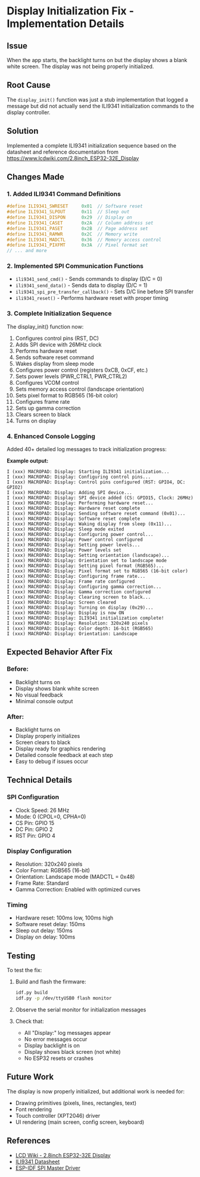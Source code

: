 # Display Initialization Fix - Implementation Details

## Issue
When the app starts, the backlight turns on but the display shows a blank white screen. The display was not being properly initialized.

## Root Cause
The `display_init()` function was just a stub implementation that logged a message but did not actually send the ILI9341 initialization commands to the display controller.

## Solution
Implemented a complete ILI9341 initialization sequence based on the datasheet and reference documentation from https://www.lcdwiki.com/2.8inch_ESP32-32E_Display

## Changes Made

### 1. Added ILI9341 Command Definitions
```c
#define ILI9341_SWRESET     0x01  // Software reset
#define ILI9341_SLPOUT      0x11  // Sleep out
#define ILI9341_DISPON      0x29  // Display on
#define ILI9341_CASET       0x2A  // Column address set
#define ILI9341_PASET       0x2B  // Page address set
#define ILI9341_RAMWR       0x2C  // Memory write
#define ILI9341_MADCTL      0x36  // Memory access control
#define ILI9341_PIXFMT      0x3A  // Pixel format set
// ... and more
```

### 2. Implemented SPI Communication Functions
- `ili9341_send_cmd()` - Sends commands to display (D/C = 0)
- `ili9341_send_data()` - Sends data to display (D/C = 1)
- `ili9341_spi_pre_transfer_callback()` - Sets D/C line before SPI transfer
- `ili9341_reset()` - Performs hardware reset with proper timing

### 3. Complete Initialization Sequence
The display_init() function now:
1. Configures control pins (RST, DC)
2. Adds SPI device with 26MHz clock
3. Performs hardware reset
4. Sends software reset command
5. Wakes display from sleep mode
6. Configures power control (registers 0xCB, 0xCF, etc.)
7. Sets power levels (PWR_CTRL1, PWR_CTRL2)
8. Configures VCOM control
9. Sets memory access control (landscape orientation)
10. Sets pixel format to RGB565 (16-bit color)
11. Configures frame rate
12. Sets up gamma correction
13. Clears screen to black
14. Turns on display

### 4. Enhanced Console Logging
Added 40+ detailed log messages to track initialization progress:

**Example output:**
```
I (xxx) MACROPAD: Display: Starting ILI9341 initialization...
I (xxx) MACROPAD: Display: Configuring control pins...
I (xxx) MACROPAD: Display: Control pins configured (RST: GPIO4, DC: GPIO2)
I (xxx) MACROPAD: Display: Adding SPI device...
I (xxx) MACROPAD: Display: SPI device added (CS: GPIO15, Clock: 26MHz)
I (xxx) MACROPAD: Display: Performing hardware reset...
I (xxx) MACROPAD: Display: Hardware reset complete
I (xxx) MACROPAD: Display: Sending software reset command (0x01)...
I (xxx) MACROPAD: Display: Software reset complete
I (xxx) MACROPAD: Display: Waking display from sleep (0x11)...
I (xxx) MACROPAD: Display: Sleep mode exited
I (xxx) MACROPAD: Display: Configuring power control...
I (xxx) MACROPAD: Display: Power control configured
I (xxx) MACROPAD: Display: Setting power levels...
I (xxx) MACROPAD: Display: Power levels set
I (xxx) MACROPAD: Display: Setting orientation (landscape)...
I (xxx) MACROPAD: Display: Orientation set to landscape mode
I (xxx) MACROPAD: Display: Setting pixel format (RGB565)...
I (xxx) MACROPAD: Display: Pixel format set to RGB565 (16-bit color)
I (xxx) MACROPAD: Display: Configuring frame rate...
I (xxx) MACROPAD: Display: Frame rate configured
I (xxx) MACROPAD: Display: Configuring gamma correction...
I (xxx) MACROPAD: Display: Gamma correction configured
I (xxx) MACROPAD: Display: Clearing screen to black...
I (xxx) MACROPAD: Display: Screen cleared
I (xxx) MACROPAD: Display: Turning on display (0x29)...
I (xxx) MACROPAD: Display: Display is now ON
I (xxx) MACROPAD: Display: ILI9341 initialization complete!
I (xxx) MACROPAD: Display: Resolution: 320x240 pixels
I (xxx) MACROPAD: Display: Color depth: 16-bit (RGB565)
I (xxx) MACROPAD: Display: Orientation: Landscape
```

## Expected Behavior After Fix

### Before:
- Backlight turns on
- Display shows blank white screen
- No visual feedback
- Minimal console output

### After:
- Backlight turns on
- Display properly initializes
- Screen clears to black
- Display ready for graphics rendering
- Detailed console feedback at each step
- Easy to debug if issues occur

## Technical Details

### SPI Configuration
- Clock Speed: 26 MHz
- Mode: 0 (CPOL=0, CPHA=0)
- CS Pin: GPIO 15
- DC Pin: GPIO 2
- RST Pin: GPIO 4

### Display Configuration
- Resolution: 320x240 pixels
- Color Format: RGB565 (16-bit)
- Orientation: Landscape mode (MADCTL = 0x48)
- Frame Rate: Standard
- Gamma Correction: Enabled with optimized curves

### Timing
- Hardware reset: 100ms low, 100ms high
- Software reset delay: 150ms
- Sleep out delay: 150ms
- Display on delay: 100ms

## Testing

To test the fix:

1. Build and flash the firmware:
   ```bash
   idf.py build
   idf.py -p /dev/ttyUSB0 flash monitor
   ```

2. Observe the serial monitor for initialization messages

3. Check that:
   - All "Display:" log messages appear
   - No error messages occur
   - Display backlight is on
   - Display shows black screen (not white)
   - No ESP32 resets or crashes

## Future Work

The display is now properly initialized, but additional work is needed for:
- Drawing primitives (pixels, lines, rectangles, text)
- Font rendering
- Touch controller (XPT2046) driver
- UI rendering (main screen, config screen, keyboard)

## References

- [LCD Wiki - 2.8inch ESP32-32E Display](https://www.lcdwiki.com/2.8inch_ESP32-32E_Display)
- [ILI9341 Datasheet](https://cdn-shop.adafruit.com/datasheets/ILI9341.pdf)
- [ESP-IDF SPI Master Driver](https://docs.espressif.com/projects/esp-idf/en/latest/esp32/api-reference/peripherals/spi_master.html)
